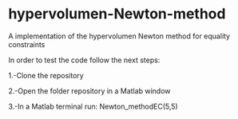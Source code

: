 # hypervolumen-Newton-method
A implementation of the hypervolumen Newton method for equality constraints

In order to test the code follow the next steps:

1.-Clone the repository

2.-Open the folder repository in a Matlab window

3.-In a Matlab terminal run: Newton_methodEC(5,5)
